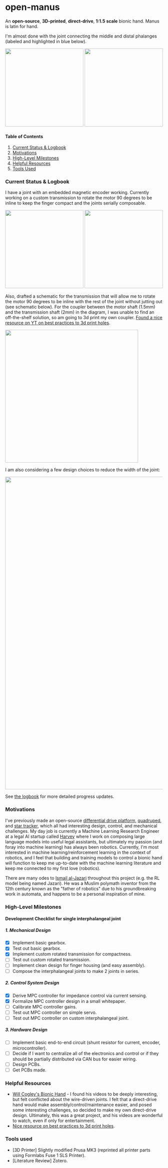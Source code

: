 # open-manus
An **open-source**, **3D-printed**, **direct-drive**, **1:1.5 scale** bionic hand. Manus is latin for hand.

I'm almost done with the joint connecting the middle and distal phalanges (labeled and highlighted in blue below).

<img src="assets/mk6_render.png" height="250"/> <img src="assets/mk6_hand_bone_anatomy_diagram.png" height="250"/>

#### Table of Contents
1. [Current Status & Logbook](#current-status--logbook)
2. [Motivations](#motivations)
3. [High-Level Milestones](#high-level-milestones)
4. [Helpful Resources](#helpful-resources)
5. [Tools Used](#tools-used)

### Current Status & Logbook
I have a joint with an embedded magnetic encoder working. Currently working on a custom transmission to rotate the motor 90 degrees to be inline to keep the finger compact and the joints serially composable.

<img src="assets/mk6.png" width="250"/> <img src="assets/mk6_section_view.png" width="250"/>  

Also, drafted a schematic for the transmission that will allow me to rotate the motor 90 degrees to be inline with the rest of the joint without jutting out (see schematic below). For the coupler between the motor shaft (1.5mm) and the transmission shaft (2mm) in the diagram, I was unable to find an off-the-shelf solution, so am going to 3d print my own coupler. [Found a nice resource on YT on best practices to 3d print holes](https://www.youtube.com/watch?v=Bd7Yyn61XWQ&pp=ygUOM2QgcHJpbnQgaG9sZXM%3D).

<img src="assets/transmission.png" width="425"/>

I am also considering a few design choices to reduce the width of the joint:

<img src="assets/areas_for_improvement_diagram.png" width="1000"/>


See [the logbook](logbook.md) for more detailed progress updates.

### Motivations
I've previously made an open-source [differential drive platform](https://www.adhamelarabawy.com/projects/precision_drivetrain/), [quadruped](https://www.adhamelarabawy.com/projects/open_quadruped/), and [star tracker](https://www.adhamelarabawy.com/projects/open_startracker/), which all had interesting design, control, and mechanical challenges. My day job is currently a Machine Learning Research Engineer at a legal AI startup called [Harvey](https://www.harvey.ai) where I work on composing large language models into useful legal assistants, but ultimately my passion (and foray into machine learning) has always been robotics. Currently, I'm most interested in machine learning/reinforcement learning in the context of robotics, and I feel that building and training models to control a bionic hand will function to keep me up-to-date with the machine learning literature and keep me connected to my first love (robotics).

There are many odes to [Ismail al-Jazari](https://en.wikipedia.org/wiki/Ismail_al-Jazari) throughout this project (e.g. the RL model being named Jazari). He was a Muslim polymath inventor from the 12th century known as the "father of robotics" due to his groundbreaking work in automata, and happens to be a personal inspiration of mine.

### High-Level Milestones
#### Development Checklist for single interphalangeal joint
##### 1. Mechanical Design
- [x] Implement basic gearbox.
- [x] Test out basic gearbox.
- [x] Implement custom rotated transmission for compactness.
- [ ] Test out custom rotated transmission.
- [ ] Implement clean design for finger housing (and easy assembly).
- [ ] Compose the interphalangeal joints to make 2 joints in series.
##### 2. Control System Design
- [x] Derive MPC controller for impedance control via current sensing.
- [x] Formalize MPC controller design in a small whitepaper.
- [ ] Calibrate MPC controller gains.
- [ ] Test out MPC controller on simple servo.
- [ ] Test out MPC controller on custom interphalangeal joint.
##### 3. Hardware Design
- [ ] Implement basic end-to-end circuit (shunt resistor for current, encoder, microcontroller).
- [ ] Decide if I want to centralize all of the electronics and control or if they should be partially distributed via CAN bus for easier wiring.
- [ ] Design PCBs.
- [ ] Get PCBs made.

### Helpful Resources
 - [Will Cogley's Bionic Hand](https://www.youtube.com/watch?v=Iej2jkwU-ts) - I found his videos to be deeply interesting, but felt conflicted about the wire-driven joints. I felt that a direct-drive hand would make assembly/control/maintenance easier, and posed some interesting challenges, so decided to make my own direct-drive design. Ultimately, this was a great project, and his videos are wonderful to watch, even if only for entertainment.
 - [Nice resource on best practices to 3d print holes](https://www.youtube.com/watch?v=Bd7Yyn61XWQ&pp=ygUOM2QgcHJpbnQgaG9sZXM%3D).

### Tools used
 - [3D Printer] Slightly modified Prusa MK3 (reprinted all printer parts using Formlabs Fuse 1 SLS Printer).
 - [Literature Review] Zotero.
